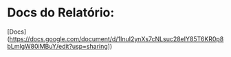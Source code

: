 # Docs do Relatório:
[Docs] (https://docs.google.com/document/d/1InuI2ynXs7cNLsuc28eIY85T6KR0p8bLmlgW80iMBuY/edit?usp=sharing])
